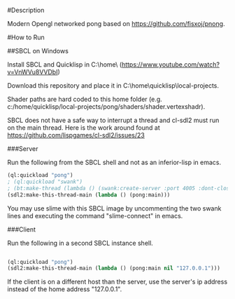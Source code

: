 #Description

Modern Opengl networked pong based on https://github.com/fisxoj/pnong.

#How to Run

##SBCL on Windows

Install SBCL and Quicklisp in C:\home\ (https://www.youtube.com/watch?v=VnWVu8VVDbI)

Download this repository and place it in C:\home\quicklisp\local-projects\.  

Shader paths are hard coded to this home folder (e.g. c:/home/quicklisp/local-projects/pong/shaders/shader.vertexshadr).

SBCL does not have a safe way to interrupt a thread and cl-sdl2 must run on the main thread. Here is the work around found at https://github.com/lispgames/cl-sdl2/issues/23

###Server

Run the following from the SBCL shell and not as an inferior-lisp in emacs.

```lisp
(ql:quickload "pong")
; (ql:quickload "swank")
; (bt:make-thread (lambda () (swank:create-server :port 4005 :dont-close t)))
(sdl2:make-this-thread-main (lambda () (pong:main)))
```

You may use slime with this SBCL image by uncommenting the two swank lines and executing the command "slime-connect" in emacs.

###Client

Run the following in a second SBCL instance shell.

```lisp

(ql:quickload "pong")
(sdl2:make-this-thread-main (lambda () (pong:main nil "127.0.0.1")))
```

If the client is on a different host than the server, use the server's ip address instead of the home address "127.0.0.1".